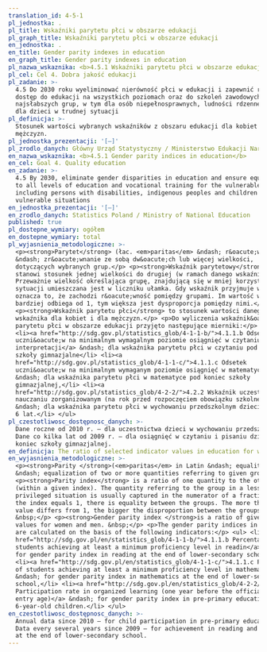 ```yaml
---
translation_id: 4-5-1
pl_jednostka: .
pl_title: Wskaźniki parytetu płci w obszarze edukacji
pl_graph_title: Wskaźniki parytetu płci w obszarze edukacji
en_jednostka: .
en_title: Gender parity indexes in education
en_graph_title: Gender parity indexes in education
pl_nazwa_wskaznika: <b>4.5.1 Wskaźniki parytetu płci w obszarze edukacji</b>
pl_cel: Cel 4. Dobra jakość edukacji
pl_zadanie: >-
  4.5 Do 2030 roku wyeliminować nierówność płci w edukacji i zapewnić równy
  dostęp do edukacji na wszystkich poziomach oraz do szkoleń zawodowych dla
  najsłabszych grup, w tym dla osób niepełnosprawnych, ludności rdzennej oraz
  dla dzieci w trudnej sytuacji
pl_definicja: >-
  Stosunek wartości wybranych wskaźników z obszaru edukacji dla kobiet i dla
  mężczyzn.
pl_jednostka_prezentacji: '[–]'
pl_zrodlo_danych: Główny Urząd Statystyczny / Ministerstwo Edukacji Narodowej
en_nazwa_wskaznika: <b>4.5.1 Gender parity indices in education</b>
en_cel: Goal 4. Quality education
en_zadanie: >-
  4.5 By 2030, eliminate gender disparities in education and ensure equal access
  to all levels of education and vocational training for the vulnerable,
  including persons with disabilities, indigenous peoples and children in
  vulnerable situations
en_jednostka_prezentacji: '[–]'
en_zrodlo_danych: Statistics Poland / Ministry of National Education
published: true
pl_dostepne_wymiary: ogółem
en_dostepne_wymiary: total
pl_wyjasnienia_metodologiczne: >-
  <p><strong>Parytet</strong> (łac. <em>paritas</em> &ndash; r&oacute;wność)
  &ndash; zr&oacute;wnanie ze sobą dw&oacute;ch lub więcej wielkości,
  dotyczących wybranych grup.</p> <p><strong>Wskaźnik parytetowy</strong>
  stanowi stosunek jednej wielkości do drugiej (w ramach danego wskaźnika).
  Przeważnie wielkość określająca grupę, znajdującą się w mniej korzystnej
  sytuacji umieszczana jest w liczniku ułamka. Gdy wskaźnik przyjmuje wartość 1
  oznacza to, że zachodzi r&oacute;wność pomiędzy grupami. Im wartość wskaźnika
  bardziej odbiega od 1, tym większa jest dysproporcja pomiędzy nimi.</p>
  <p><strong>Wskaźnik parytetu płci</strong> to stosunek wartości danego
  wskaźnika dla kobiet i dla mężczyzn.</p> <p>Do wyliczenia wskaźnik&oacute;w
  parytetu płci w obszarze edukacji przyjęto następujące mierniki:</p> <ul>
  <li><a href="http://sdg.gov.pl/statistics_glob/4-1-1-b/">4.1.1.b Odsetek
  uczni&oacute;w na minimalnym wymagalnym poziomie osiągnięć w czytaniu i
  interpretacji</a> &ndash; dla wskaźnika parytetu płci w czytaniu pod koniec
  szkoły gimnazjalne</li> <li><a
  href="http://sdg.gov.pl/statistics_glob/4-1-1-c/">4.1.1.c Odsetek
  uczni&oacute;w na minimalnym wymaganym poziomie osiągnięć w matematyce</a>
  &ndash; dla wskaźnika parytetu płci w matematyce pod koniec szkoły
  gimnazjalnej,</li> <li><a
  href="http://sdg.gov.pl/statistics_glob/4-2-2/">4.2.2 Wskaźnik uczestnictwa w
  nauczaniu zorganizowanym (na rok przed rozpoczęciem obowiązku szkolnego)</a>
  &ndash; dla wskaźnika parytetu płci w wychowaniu przedszkolnym dzieci w wieku
  6 lat.</li> </ul>
pl_czestotliwosc_dostępnosc_danych: >-
  Dane roczne od 2010 r. – dla uczestnictwa dzieci w wychowaniu przedszkolnym.
  Dane co kilka lat od 2009 r. – dla osiągnięć w czytaniu i pisaniu dzieci pod
  koniec szkoły gimnazjalnej.
en_definicja: The ratio of selected indicator values in education for women and men.
en_wyjasnienia_metodologiczne: >-
  <p><strong>Parity </strong>(<em>paritas</em> in Latin &ndash; equality)
  &ndash; equalization of two or more quantities referring to given groups.</p>
  <p><strong>Parity index</strong> is a ratio of one quantity to the other
  (within a given index). The quantity referring to the group in a less
  privileged situation is usually captured in the numerator of a fraction. When
  the index equals 1, there is equality between the groups. The more the index
  value differs from 1, the bigger the disproportion between the groups.
  &nbsp;</p> <p><strong>Gender parity index </strong>is a ratio of given index
  values for women and men. &nbsp;</p> <p>The gender parity indices in education
  are calculated on the basis of the following indicators:</p> <ul> <li><a
  href="http://sdg.gov.pl/en/statistics_glob/4-1-1-b/">4.1.1.b Percentage of
  students achieving at least a minimum proficiency level in readin</a>g &ndash;
  for gender parity index in reading at the end of lower-secondary school,</li>
  <li><a href="http://sdg.gov.pl/en/statistics_glob/4-1-1-c/">4.1.1.c Percentage
  of students achieving at least a minimum proficiency level in mathematics</a>
  &ndash; for gender parity index in mathematics at the end of lower-secondary
  school,</li> <li><a href="http://sdg.gov.pl/en/statistics_glob/4-2-2/">4.2.2
  Participation rate in organized learning (one year before the official primary
  entry age)</a> &ndash; for gender parity index in pre-primary education for
  6-year-old children.</li> </ul>
en_czestotliwosc_dostępnosc_danych: >-
  Annual data since 2010 – for child participation in pre-primary education.
  Data every several years since 2009 – for achievement in reading and writing
  at the end of lower-secondary school.
---
```


